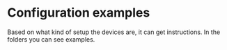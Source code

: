 # Configuration examples

Based on what kind of setup the devices are, it can get instructions. In the folders you can see examples.